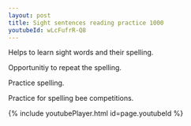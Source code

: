 ```yaml
---
layout: post
title: Sight sentences reading practice 1000
youtubeId: wLcFufrR-Q8
---
```

 
 
Helps to learn sight words and their spelling.

Opportunitiy to repeat the spelling. 

Practice spelling. 
 
Practice for spelling bee competitions. 
 
{% include youtubePlayer.html id=page.youtubeId %}
 
 
